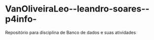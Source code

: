 # VanOliveiraLeo--leandro-soares--p4info-
Repositório para disciplina de Banco de dados e suas atividades 
